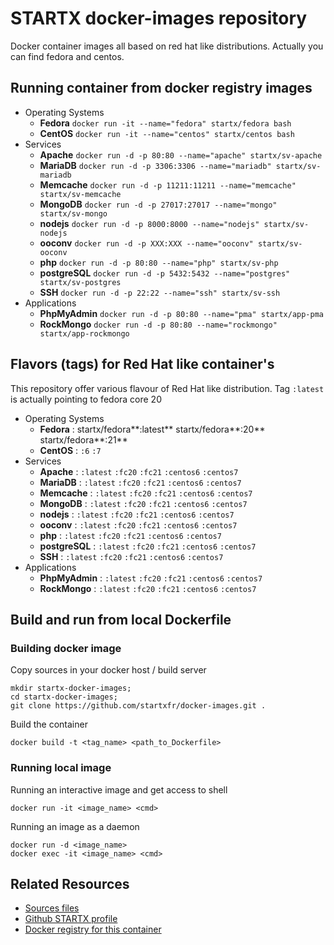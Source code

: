 # STARTX docker-images repository

Docker container images all based on red hat like distributions. Actually you can find fedora and centos.

## Running container from docker registry images

* Operating Systems
  * **Fedora** `docker run -it --name="fedora" startx/fedora bash`
  * **CentOS** `docker run -it --name="centos" startx/centos bash`
* Services
  * **Apache** `docker run -d -p 80:80 --name="apache" startx/sv-apache`
  * **MariaDB** `docker run -d -p 3306:3306 --name="mariadb" startx/sv-mariadb`
  * **Memcache** `docker run -d -p 11211:11211 --name="memcache" startx/sv-memcache`
  * **MongoDB** `docker run -d -p 27017:27017 --name="mongo" startx/sv-mongo`
  * **nodejs** `docker run -d -p 8000:8000 --name="nodejs" startx/sv-nodejs`
  * **ooconv** `docker run -d -p XXX:XXX --name="ooconv" startx/sv-ooconv`
  * **php** `docker run -d -p 80:80 --name="php" startx/sv-php`
  * **postgreSQL** `docker run -d -p 5432:5432 --name="postgres" startx/sv-postgres`
  * **SSH** `docker run -d -p 22:22 --name="ssh" startx/sv-ssh`
* Applications
  * **PhpMyAdmin** `docker run -d -p 80:80 --name="pma" startx/app-pma`
  * **RockMongo** `docker run -d -p 80:80 --name="rockmongo" startx/app-rockmongo`

## Flavors (tags) for Red Hat like container's

This repository offer various flavour of Red Hat like distribution. Tag `:latest` is actually pointing to fedora core 20

* Operating Systems
  * **Fedora** : startx/fedora**:latest** startx/fedora**:20** startx/fedora**:21**
  * **CentOS** : `:6` `:7`
* Services
  * **Apache** :  `:latest` `:fc20` `:fc21` `:centos6` `:centos7`
  * **MariaDB** : `:latest` `:fc20` `:fc21` `:centos6` `:centos7`
  * **Memcache** : `:latest` `:fc20` `:fc21` `:centos6` `:centos7`
  * **MongoDB** : `:latest` `:fc20` `:fc21` `:centos6` `:centos7`
  * **nodejs** : `:latest` `:fc20` `:fc21` `:centos6` `:centos7`
  * **ooconv** : `:latest` `:fc20` `:fc21` `:centos6` `:centos7`
  * **php** : `:latest` `:fc20` `:fc21` `:centos6` `:centos7`
  * **postgreSQL** : `:latest` `:fc20` `:fc21` `:centos6` `:centos7`
  * **SSH** : `:latest` `:fc20` `:fc21` `:centos6` `:centos7`
* Applications
  * **PhpMyAdmin** : `:latest` `:fc20` `:fc21` `:centos6` `:centos7`
  * **RockMongo** : `:latest` `:fc20` `:fc21` `:centos6` `:centos7`

## Build and run from local Dockerfile
### Building docker image
Copy sources in your docker host / build server

	mkdir startx-docker-images; 
	cd startx-docker-images;
	git clone https://github.com/startxfr/docker-images.git .

Build the container

	docker build -t <tag_name> <path_to_Dockerfile>

### Running local image
Running an interactive image and get access to shell

	docker run -it <image_name> <cmd>

Running an image as a daemon

	docker run -d <image_name>
	docker exec -it <image_name> <cmd>

## Related Resources
* [Sources files](https://github.com/startxfr/docker-images/tree/master/)
* [Github STARTX profile](https://github.com/startxfr/docker-images)
* [Docker registry for this container](https://registry.hub.docker.com/u/startx/fedora/)
